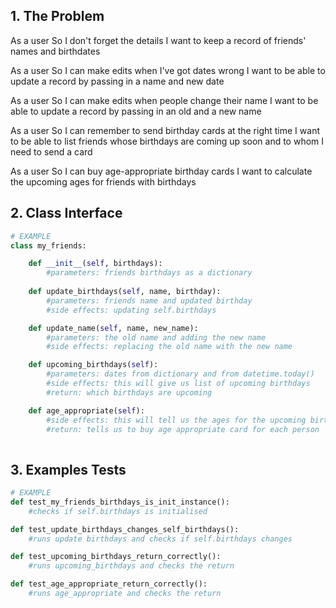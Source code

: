 ## 1. The Problem

As a user
So I don't forget the details
I want to keep a record of friends' names and birthdates

As a user
So I can make edits when I've got dates wrong
I want to be able to update a record by passing in a name and new date

As a user
So I can make edits when people change their name
I want to be able to update a record by passing in an old and a new name

As a user
So I can remember to send birthday cards at the right time
I want to be able to list friends whose birthdays are coming up soon and to whom I need to send a card

As a user
So I can buy age-appropriate birthday cards
I want to calculate the upcoming ages for friends with birthdays


## 2. Class Interface

```python
# EXAMPLE
class my_friends:

    def __init__(self, birthdays):
        #parameters: friends birthdays as a dictionary
        
    def update_birthdays(self, name, birthday):
        #parameters: friends name and updated birthday
        #side effects: updating self.birthdays

    def update_name(self, name, new_name):
        #parameters: the old name and adding the new name
        #side effects: replacing the old name with the new name

    def upcoming_birthdays(self):
        #parameters: dates from dictionary and from datetime.today()
        #side effects: this will give us list of upcoming birthdays
        #return: which birthdays are upcoming

    def age_appropriate(self):
        #side effects: this will tell us the ages for the upcoming birthdays
        #return: tells us to buy age appropriate card for each person
    
```

## 3. Examples Tests


``` python
# EXAMPLE
def test_my_friends_birthdays_is_init_instance():
    #checks if self.birthdays is initialised

def test_update_birthdays_changes_self_birthdays():
    #runs update birthdays and checks if self.birthdays changes

def test_upcoming_birthdays_return_correctly():
    #runs upcoming_birthdays and checks the return

def test_age_appropriate_return_correctly():
    #runs age_appropriate and checks the return
```